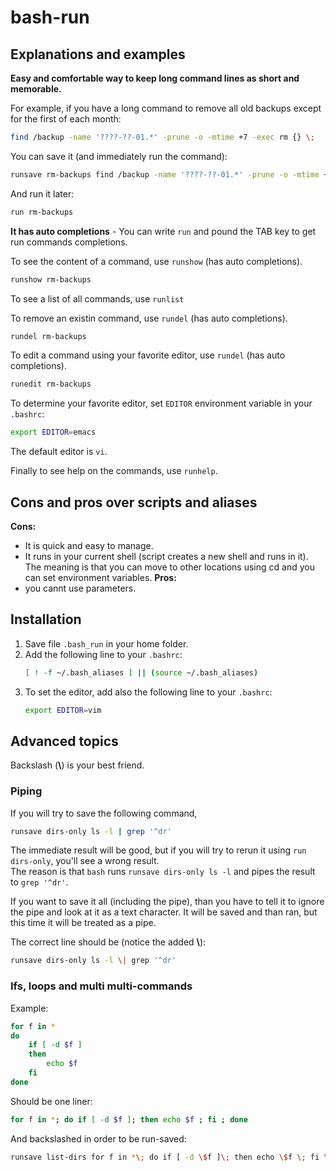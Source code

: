 # bash-run

## Explanations and examples
**Easy and comfortable way to keep long command lines as short and memorable.**

For example, if you have a long command to remove all old backups except for the first of each month:
```bash
find /backup -name '????-??-01.*' -prune -o -mtime +7 -exec rm {} \;
```
You can save it (and immediately run the command):
```bash
runsave rm-backups find /backup -name '????-??-01.*' -prune -o -mtime +7 -exec ls {} \\\;
```
And run it later:
```bash
run rm-backups
```
**It has auto completions** - You can write `run` and pound the TAB key to get run commands completions.

To see the content of a command, use `runshow` (has auto completions).
```bash
runshow rm-backups
```

To see a list of all commands, use `runlist`

To remove an existin command, use `rundel` (has auto completions).
```bash
rundel rm-backups
```

To edit a command using your favorite editor, use `rundel` (has auto completions).
```bash
runedit rm-backups
```
To determine your favorite editor, set `EDITOR` environment variable in your `.bashrc`:
```bash
export EDITOR=emacs
```
The default editor is `vi`.

Finally to see help on the commands, use `runhelp`.

## Cons and pros over scripts and aliases
**Cons:**
* It is quick and easy to manage.
* It runs in your current shell (script creates a new shell and runs in it). The meaning is that you can move to other locations using cd and you can set environment variables.
**Pros:**
* you cannt use parameters.

## Installation
1. Save file `.bash_run` in your home folder.
2. Add the following line to your `.bashrc`:
   ```bash
   [ ! -f ~/.bash_aliases ] || (source ~/.bash_aliases)
   ```
3. To set the editor, add also the following line to your `.bashrc`:
   ```bash
   export EDITOR=vim
   ```

## Advanced topics
Backslash (**\\**) is your best friend.

### Piping
If you will try to save the following command,
```bash
runsave dirs-only ls -l | grep '^dr'
```
The immediate result will be good, but if you will try to rerun it using `run dirs-only`, you'll see a wrong result.  
The reason is that `bash` runs `runsave dirs-only ls -l` and pipes the result to `grep '^dr'`.

If you want to save it all (including the pipe), than you have to tell it to ignore the pipe and look at it as a text character. It will be saved and than ran, but this time it will be treated as a pipe.

The correct line should be (notice the added **\\**):
```bash
runsave dirs-only ls -l \| grep '^dr'
```
### Ifs, loops and multi multi-commands
Example:
```bash
for f in *
do
    if [ -d $f ]
    then
        echo $f
    fi
done
```
Should be one liner:
```bash
for f in *; do if [ -d $f ]; then echo $f ; fi ; done
```
And backslashed in order to be run-saved:
```bash
runsave list-dirs for f in *\; do if [ -d \$f ]\; then echo \$f \; fi \; done
```
